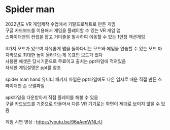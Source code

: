 # Spider man

2022년도 VR 게임제작 수업에서 기말프로젝트로 만든 게임<br>
구글 카드보드를 이용해서 게임을 플레이할 수 있는 VR 게임 앱<br>
스파이더맨의 컨셉을 잡고 거미줄을 발사하여 이동할 수 있는 1인칭 액션게임<br>
<br>
3가지 모드가 있으며 자유롭게 맵을 돌아다니는 모드와 에임을 연습할 수 있는 모드 마지막으로 최대한 높이 올라가는게 목표인 모드가 있다<br>
사용한 에셋은 당시기준으로 무료이고 출처는 ppt파일에 적혀있음<br>
자세한 게임설명은 ppt를 참조<br>
<br>
spider man hand 유니티 패키지 파일은 ppt파일에도 나온 임시로 때운 직접 만든 스파이더맨 손 모델파일<br>
<br>
apk파일을 다운받아서 직접 플레이를 해볼 수 있음<br>
구글 카드보드를 기준으로 만들어서 다른 VR 기기로는 화면이 제대로 보이지 않을 수 있음<br>
<br>
게임 시연 영상 : https://youtu.be/96aAenWNLrU<br>
